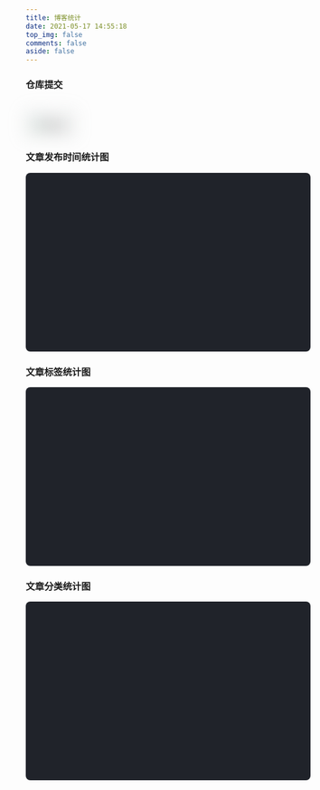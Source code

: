 ```yaml
---
title: 博客统计
date: 2021-05-17 14:55:18
top_img: false
comments: false
aside: false
---
```


<script src="https://cdn.jsdelivr.net/npm/echarts@4.7.0/dist/echarts.min.js"></script>

### 仓库提交

<a href="https://github.com/realwds" target="_blank">
  <img class="githubCard" src="https://ghchart.rshah.org/realwds" alt="github" />
</a> 

### 文章发布时间统计图

<div class="js-pjax" id="posts-chart" style="background-color: #20232a; border-radius: 8px; height: 300px; padding: 0.5rem;"></div>

### 文章标签统计图

<div class="js-pjax" id="tags-chart" data-length="10" style="background-color: #20232a; border-radius: 8px; height: 300px; padding: 0.5rem;"></div>

### 文章分类统计图

<div class="js-pjax" id="categories-chart" style="background-color: #20232a; border-radius: 8px; height: 300px; padding: 0.5rem;"></div>

<style>
.githubCard {
  padding: 10px;
  margin-top: 20px;
  border: 4px dotted #929d99;
  box-sizing: border-box;
  filter: blur(15px);
}
.githubCard.loaded {
  width: 100%;
  filter: blur(0);
  will-change: opacity;
  animation: realImg .5s linear;
}
</style>
